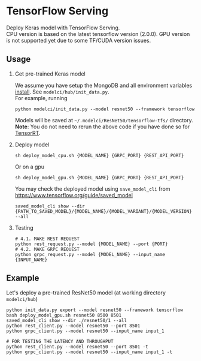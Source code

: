 # TensorFlow Serving
Deploy Keras model with TensorFlow Serving.  
CPU version is based on the latest tensorflow version (2.0.0).
GPU version is not supported yet due to some TF/CUDA version issues.

## Usage

<ol>
<li> Get pre-trained Keras model

We assume you have setup the MongoDB and all environment variables [install](/README.md#installation). 
See `modelci/hub/init_data.py`.  
For example, running 
```shell script
python modelci/init_data.py --model resnet50 --framework tensorflow
```
Models will be saved at `~/.modelci/ResNet50/tensorflow-tfs/` directory.  
**Note**: You do not need to rerun the above code if you have done so for [TensorRT](/modelci/hub/deployer/trt).

</li>
<li> Deploy model

```shell script
sh deploy_model_cpu.sh {MODEL_NAME} {GRPC_PORT} {REST_API_PORT}
```
Or on a gpu
```shell script
sh deploy_model_gpu.sh {MODEL_NAME} {GRPC_PORT} {REST_API_PORT}
```
You may check the deployed model using `save_model_cli` from https://www.tensorflow.org/guide/saved_model
```shell script
saved_model_cli show --dir {PATH_TO_SAVED_MODEL}/{MODEL_NAME}/{MODEL_VARIANT}/{MODEL_VERSION} --all
```

</li>
<li> Testing

```shell script
# 4.1. MAKE REST REQUEST
python rest_request.py --model {MODEL_NAME} --port {PORT}
# 4.2. MAKE GRPC REQUEST
python grpc_request.py --model {MODEL_NAME} --input_name {INPUT_NAME}
```

</li>
</ol>

## Example
Let's deploy a pre-trained ResNet50 model (at working directory `modelci/hub`)
```shell script
python init_data.py export --model resnet50 --framework tensorflow
bash deploy_model_gpu.sh resnet50 8500 8501
saved_model_cli show --dir ./resnet50/1 --all
python rest_client.py --model resnet50 --port 8501
python grpc_client.py --model resnet50 --input_name input_1

# FOR TESTING THE LATENCY AND THROUGHPUT
python rest_client.py --model resnet50 --port 8501 -t
python grpc_client.py --model resnet50 --input_name input_1 -t
```

